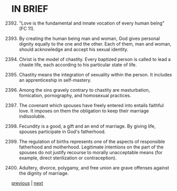 # IN BRIEF

2392. "Love is the fundamental and innate vocation of every human being" (FC 11).

2393. By creating the human being man and woman, God gives personal dignity equally to the one and the other. Each of them, man and woman, should acknowledge and accept his sexual identity.

2394. Christ is the model of chastity. Every baptized person is called to lead a chaste life, each according to his particular state of life.

2395. Chastity means the integration of sexuality within the person. It includes an apprenticeship in self-mastery.

2396. Among the sins gravely contrary to chastity are masturbation, fornication, pornography, and homosexual practices.

2397. The covenant which spouses have freely entered into entails faithful love. It imposes on them the obligation to keep their marriage indissoluble.

2398. Fecundity is a good, a gift and an end of marriage. By giving life, spouses participate in God's fatherhood.

2399. The regulation of births represents one of the aspects of responsible fatherhood and motherhood. Legitimate intentions on the part of the spouses do not justify recourse to morally unacceptable means (for example, direct sterilization or contraception).

2400. Adultery, divorce, polygamy, and free union are grave offenses against the dignity of marriage.

[previous](https://github.com/Tenari/non-fiction/blob/master/catechism/__P87.md) | [next](https://github.com/Tenari/non-fiction/blob/master/catechism/__P89.md)